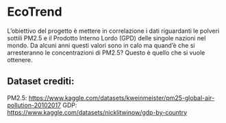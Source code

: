 # EcoTrend

L’obiettivo del progetto è mettere in correlazione i dati riguardanti le polveri sottili PM2.5 e il Prodotto Interno Lordo (GPD) delle singole nazioni nel mondo.
Da alcuni anni questi valori sono in calo ma quand’è che si arresteranno le concentrazioni di PM2.5? Questo è quello che si vuole ottenere.

## Dataset crediti:
PM2.5: https://www.kaggle.com/datasets/kweinmeister/pm25-global-air-pollution-20102017
GDP: https://www.kaggle.com/datasets/nicklitwinow/gdp-by-country 
